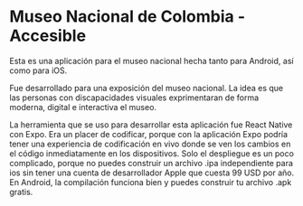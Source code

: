 # Museo Nacional de Colombia - Accesible
Esta es una aplicación para el museo nacional hecha tanto para Android, así como para iOS.

Fue desarrollado para una exposición del museo nacional. La idea es que 
las personas con discapacidades visuales exprimentaran de forma moderna, 
digital e interactiva el museo.

La herramienta que se uso para desarrollar esta aplicación fue 
React Native con Expo. Era un placer de codificar, porque con la aplicación 
Expo podría tener una experiencia de codificación en vivo
donde se ven los cambios en el código inmediatamente en los dispositivos. 
Solo el despliegue es un poco complicado, porque no puedes construir un 
archivo .ipa independiente para ios sin tener una cuenta de desarrollador 
Apple que cuesta 99 USD por año. En Android, la compilación funciona bien y 
puedes construir tu archivo .apk gratis.
